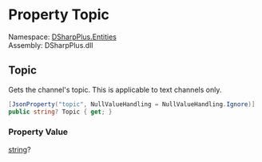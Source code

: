 # Property Topic

Namespace: [DSharpPlus.Entities](DSharpPlus.Entities.md)  
Assembly: DSharpPlus.dll

## <a id="DSharpPlus_Entities_DiscordPartialChannel_Topic"></a>Topic

Gets the channel's topic. This is applicable to text channels only.

```csharp
[JsonProperty("topic", NullValueHandling = NullValueHandling.Ignore)]
public string? Topic { get; }
```

### Property Value

[string](https://learn.microsoft.com/dotnet/api/system.string)?

